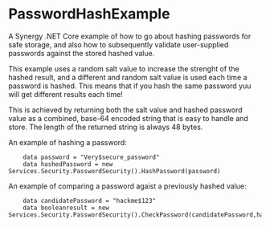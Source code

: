 
# PasswordHashExample

A Synergy .NET Core example of how to go about hashing passwords for safe storage, and also how to subsequently validate user-supplied passwords against the stored hashed value.

This example uses a random salt value to increase the strenght of the hashed result, and a different and random salt value is used each time a password is hashed. This means that if you hash the same password yuu will get different results each time!

This is achieved by returning both the salt value and hashed password value as a combined, base-64 encoded string that is easy to handle and store. The length of the returned string is always 48 bytes.

An example of hashing a password:

```
    data password = "Very$secure_password"
    data hashedPassword = new Services.Security.PasswordSecurity().HashPassword(password)
```

An example of comparing a password agaist a previously hashed value:

```
    data candidatePassword = "hackme$123"
    data booleanresult = new Services.Security.PasswordSecurity().CheckPassword(candidatePassword,hashedPassword)
```
